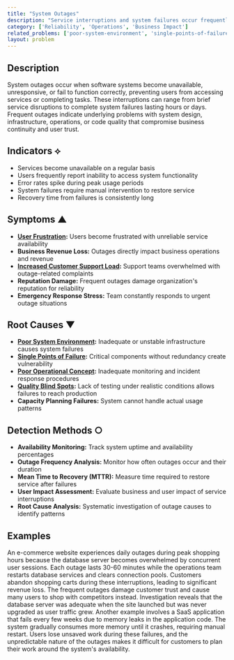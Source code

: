 ```yaml
---
title: "System Outages"
description: "Service interruptions and system failures occur frequently, causing business disruption and user frustration."
category: ['Reliability', 'Operations', 'Business Impact']
related_problems: ['poor-system-environment', 'single-points-of-failure', 'poor-operational-concept']
layout: problem
---
```


## Description

System outages occur when software systems become unavailable, unresponsive, or fail to function correctly, preventing users from accessing services or completing tasks. These interruptions can range from brief service disruptions to complete system failures lasting hours or days. Frequent outages indicate underlying problems with system design, infrastructure, operations, or code quality that compromise business continuity and user trust.

## Indicators ⟡

- Services become unavailable on a regular basis
- Users frequently report inability to access system functionality
- Error rates spike during peak usage periods
- System failures require manual intervention to restore service
- Recovery time from failures is consistently long

## Symptoms ▲

- **[User Frustration](user-frustration.md):** Users become frustrated with unreliable service availability
- **Business Revenue Loss:** Outages directly impact business operations and revenue
- **[Increased Customer Support Load](increased-customer-support-load.md):** Support teams overwhelmed with outage-related complaints
- **Reputation Damage:** Frequent outages damage organization's reputation for reliability
- **Emergency Response Stress:** Team constantly responds to urgent outage situations

## Root Causes ▼

- **[Poor System Environment](poor-system-environment.md):** Inadequate or unstable infrastructure causes system failures
- **[Single Points of Failure](single-points-of-failure.md):** Critical components without redundancy create vulnerability
- **[Poor Operational Concept](poor-operational-concept.md):** Inadequate monitoring and incident response procedures
- **[Quality Blind Spots](quality-blind-spots.md):** Lack of testing under realistic conditions allows failures to reach production
- **Capacity Planning Failures:** System cannot handle actual usage patterns

## Detection Methods ○

- **Availability Monitoring:** Track system uptime and availability percentages
- **Outage Frequency Analysis:** Monitor how often outages occur and their duration
- **Mean Time to Recovery (MTTR):** Measure time required to restore service after failures
- **User Impact Assessment:** Evaluate business and user impact of service interruptions
- **Root Cause Analysis:** Systematic investigation of outage causes to identify patterns

## Examples

An e-commerce website experiences daily outages during peak shopping hours because the database server becomes overwhelmed by concurrent user sessions. Each outage lasts 30-60 minutes while the operations team restarts database services and clears connection pools. Customers abandon shopping carts during these interruptions, leading to significant revenue loss. The frequent outages damage customer trust and cause many users to shop with competitors instead. Investigation reveals that the database server was adequate when the site launched but was never upgraded as user traffic grew. Another example involves a SaaS application that fails every few weeks due to memory leaks in the application code. The system gradually consumes more memory until it crashes, requiring manual restart. Users lose unsaved work during these failures, and the unpredictable nature of the outages makes it difficult for customers to plan their work around the system's availability.